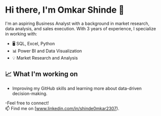 # Hi there, I'm Omkar Shinde 👋

I'm an aspiring Business Analyst with a background in market research, data analysis, and sales execution. With 3 years of experience, I specialize in working with:

- 🖥️ SQL, Excel, Python
- 📊 Power BI and Data Visualization
- 💡 Market Research and Analysis

## 📈 What I'm working on
- Improving my GitHub skills and learning more about data-driven decision-making.

-Feel free to connect!  
📫 Find me on [www.linkedin.com/in/shinde0mkar2307).


